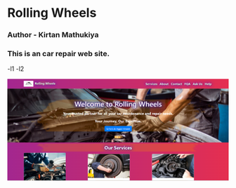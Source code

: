 <h1>Rolling Wheels</h1>

<h3>Author - Kirtan Mathukiya</h3>

<h3>This is an car repair web site.</h3>

-l1
  -l2

[![Site preview](./preview.png)](https://kirtanmathukiya.github.io/CarGaragre/?#)
